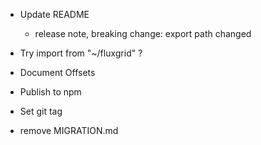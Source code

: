 - Update README
  - release note, breaking change: export path changed
- Try import from "~/fluxgrid" ?
- Document Offsets

- Publish to npm
- Set git tag
- remove MIGRATION.md
